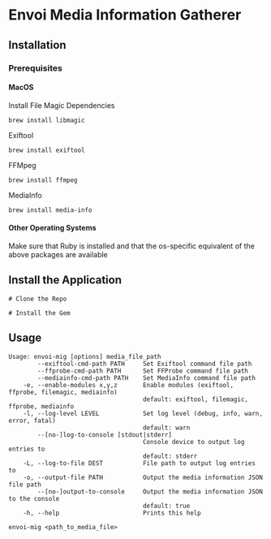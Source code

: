 # Envoi Media Information Gatherer

## Installation

### Prerequisites

#### MacOS

Install File Magic Dependencies 
```
brew install libmagic
```

Exiftool
```
brew install exiftool
```

FFMpeg
```
brew install ffmpeg
```

MediaInfo
```
brew install media-info
```

#### Other Operating Systems

Make sure that Ruby is installed and that the os-specific equivalent of the above packages are available 

## Install the Application

```
# Clone the Repo

# Install the Gem
```


## Usage

```shell
Usage: envoi-mig [options] media_file_path
        --exiftool-cmd-path PATH     Set Exiftool command file path
        --ffprobe-cmd-path PATH      Set FFProbe command file path
        --mediainfo-cmd-path PATH    Set MediaInfo command file path
    -e, --enable-modules x,y,z       Enable modules (exiftool, ffprobe, filemagic, mediainfo)
                                     default: exiftool, filemagic, ffprobe, mediainfo
    -l, --log-level LEVEL            Set log level (debug, info, warn, error, fatal)
                                     default: warn
        --[no-]log-to-console [stdout|stderr]
                                     Console device to output log entries to
                                     default: stderr
    -L, --log-to-file DEST           File path to output log entries to
    -o, --output-file PATH           Output the media information JSON file path
        --[no-]output-to-console     Output the media information JSON to the console
                                     default: true
    -h, --help                       Prints this help

```

```shell
envoi-mig <path_to_media_file>
```


